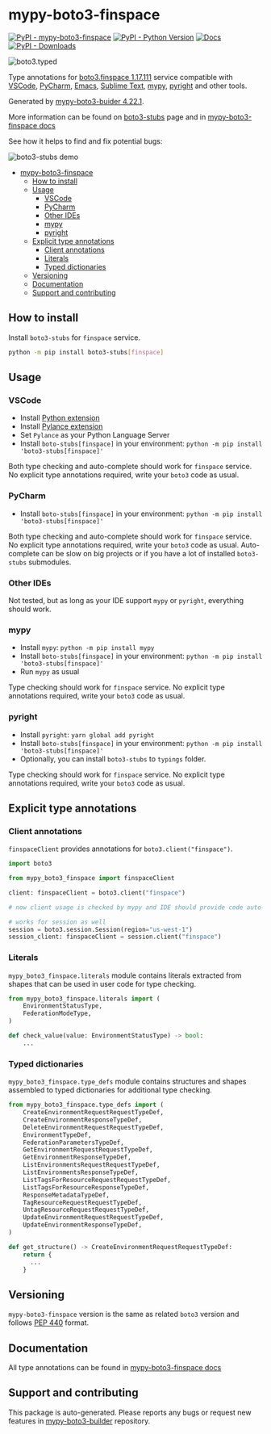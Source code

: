 <a id="mypy-boto3-finspace"></a>

# mypy-boto3-finspace

[![PyPI - mypy-boto3-finspace](https://img.shields.io/pypi/v/mypy-boto3-finspace.svg?color=blue)](https://pypi.org/project/mypy-boto3-finspace)
[![PyPI - Python Version](https://img.shields.io/pypi/pyversions/mypy-boto3-finspace.svg?color=blue)](https://pypi.org/project/mypy-boto3-finspace)
[![Docs](https://img.shields.io/readthedocs/mypy-boto3-builder.svg?color=blue)](https://mypy-boto3-builder.readthedocs.io/)
[![PyPI - Downloads](https://img.shields.io/pypi/dw/mypy-boto3-finspace?color=blue)](https://pypistats.org/packages/mypy-boto3-finspace)

![boto3.typed](https://github.com/vemel/mypy_boto3_builder/raw/master/logo.png)

Type annotations for
[boto3.finspace 1.17.111](https://boto3.amazonaws.com/v1/documentation/api/1.17.111/reference/services/finspace.html#finspace)
service compatible with [VSCode](https://code.visualstudio.com/),
[PyCharm](https://www.jetbrains.com/pycharm/),
[Emacs](https://www.gnu.org/software/emacs/),
[Sublime Text](https://www.sublimetext.com/),
[mypy](https://github.com/python/mypy),
[pyright](https://github.com/microsoft/pyright) and other tools.

Generated by
[mypy-boto3-buider 4.22.1](https://github.com/vemel/mypy_boto3_builder).

More information can be found on
[boto3-stubs](https://pypi.org/project/boto3-stubs/) page and in
[mypy-boto3-finspace docs](https://vemel.github.io/boto3_stubs_docs/mypy_boto3_finspace/)

See how it helps to find and fix potential bugs:

![boto3-stubs demo](https://github.com/vemel/mypy_boto3_builder/raw/master/demo.gif)

- [mypy-boto3-finspace](#mypy-boto3-finspace)
  - [How to install](#how-to-install)
  - [Usage](#usage)
    - [VSCode](#vscode)
    - [PyCharm](#pycharm)
    - [Other IDEs](#other-ides)
    - [mypy](#mypy)
    - [pyright](#pyright)
  - [Explicit type annotations](#explicit-type-annotations)
    - [Client annotations](#client-annotations)
    - [Literals](#literals)
    - [Typed dictionaries](#typed-dictionaries)
  - [Versioning](#versioning)
  - [Documentation](#documentation)
  - [Support and contributing](#support-and-contributing)

<a id="how-to-install"></a>

## How to install

Install `boto3-stubs` for `finspace` service.

```bash
python -m pip install boto3-stubs[finspace]
```

<a id="usage"></a>

## Usage

<a id="vscode"></a>

### VSCode

- Install
  [Python extension](https://marketplace.visualstudio.com/items?itemName=ms-python.python)
- Install
  [Pylance extension](https://marketplace.visualstudio.com/items?itemName=ms-python.vscode-pylance)
- Set `Pylance` as your Python Language Server
- Install `boto-stubs[finspace]` in your environment:
  `python -m pip install 'boto3-stubs[finspace]'`

Both type checking and auto-complete should work for `finspace` service. No
explicit type annotations required, write your `boto3` code as usual.

<a id="pycharm"></a>

### PyCharm

- Install `boto-stubs[finspace]` in your environment:
  `python -m pip install 'boto3-stubs[finspace]'`

Both type checking and auto-complete should work for `finspace` service. No
explicit type annotations required, write your `boto3` code as usual.
Auto-complete can be slow on big projects or if you have a lot of installed
`boto3-stubs` submodules.

<a id="other-ides"></a>

### Other IDEs

Not tested, but as long as your IDE support `mypy` or `pyright`, everything
should work.

<a id="mypy"></a>

### mypy

- Install `mypy`: `python -m pip install mypy`
- Install `boto-stubs[finspace]` in your environment:
  `python -m pip install 'boto3-stubs[finspace]'`
- Run `mypy` as usual

Type checking should work for `finspace` service. No explicit type annotations
required, write your `boto3` code as usual.

<a id="pyright"></a>

### pyright

- Install `pyright`: `yarn global add pyright`
- Install `boto-stubs[finspace]` in your environment:
  `python -m pip install 'boto3-stubs[finspace]'`
- Optionally, you can install `boto3-stubs` to `typings` folder.

Type checking should work for `finspace` service. No explicit type annotations
required, write your `boto3` code as usual.

<a id="explicit-type-annotations"></a>

## Explicit type annotations

<a id="client-annotations"></a>

### Client annotations

`finspaceClient` provides annotations for `boto3.client("finspace")`.

```python
import boto3

from mypy_boto3_finspace import finspaceClient

client: finspaceClient = boto3.client("finspace")

# now client usage is checked by mypy and IDE should provide code auto-complete

# works for session as well
session = boto3.session.Session(region="us-west-1")
session_client: finspaceClient = session.client("finspace")
```

<a id="literals"></a>

### Literals

`mypy_boto3_finspace.literals` module contains literals extracted from shapes
that can be used in user code for type checking.

```python
from mypy_boto3_finspace.literals import (
    EnvironmentStatusType,
    FederationModeType,
)

def check_value(value: EnvironmentStatusType) -> bool:
    ...
```

<a id="typed-dictionaries"></a>

### Typed dictionaries

`mypy_boto3_finspace.type_defs` module contains structures and shapes assembled
to typed dictionaries for additional type checking.

```python
from mypy_boto3_finspace.type_defs import (
    CreateEnvironmentRequestRequestTypeDef,
    CreateEnvironmentResponseTypeDef,
    DeleteEnvironmentRequestRequestTypeDef,
    EnvironmentTypeDef,
    FederationParametersTypeDef,
    GetEnvironmentRequestRequestTypeDef,
    GetEnvironmentResponseTypeDef,
    ListEnvironmentsRequestRequestTypeDef,
    ListEnvironmentsResponseTypeDef,
    ListTagsForResourceRequestRequestTypeDef,
    ListTagsForResourceResponseTypeDef,
    ResponseMetadataTypeDef,
    TagResourceRequestRequestTypeDef,
    UntagResourceRequestRequestTypeDef,
    UpdateEnvironmentRequestRequestTypeDef,
    UpdateEnvironmentResponseTypeDef,
)

def get_structure() -> CreateEnvironmentRequestRequestTypeDef:
    return {
      ...
    }
```

<a id="versioning"></a>

## Versioning

`mypy-boto3-finspace` version is the same as related `boto3` version and
follows [PEP 440](https://www.python.org/dev/peps/pep-0440/) format.

<a id="documentation"></a>

## Documentation

All type annotations can be found in
[mypy-boto3-finspace docs](https://vemel.github.io/boto3_stubs_docs/mypy_boto3_finspace/)

<a id="support-and-contributing"></a>

## Support and contributing

This package is auto-generated. Please reports any bugs or request new features
in [mypy-boto3-builder](https://github.com/vemel/mypy_boto3_builder/issues/)
repository.
